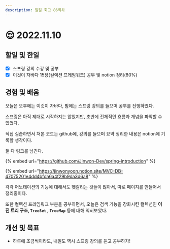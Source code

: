 ```yaml
---
description: 일일 회고 86회차
---
```


# 😌 2022.11.10

## 할일 및 한일&#x20;

* [x] 스프링 강의 수강 및 공부&#x20;
* [x] 이것이 자바다 15장(컬렉션 프레임워크) 공부 및 notion 정리(80%)&#x20;

## 경험 및 배움&#x20;

오늘은 오후에는 이것이 자바다, 밤에는 스프링 강의를 들으며 공부를 진행하였다.

스프링은 아직 제대로 시작하지는 않았지만, 초반에 전체적인 흐름과 개념을 파악할 수 있었다.

직접 실습하면서 쳐본 코드는 github에, 강의를 들으며 요약 정리한 내용은 notion에 기록할 생각이다.

둘 다 링크를 남긴다.

{% embed url="https://github.com/Jinwon-Dev/spring-introduction" %}

{% embed url="https://jinwonyoon.notion.site/MVC-DB-47075201e4dd4bfda6a4f29b9da3d6a8" %}

각각 어노테이션의 기능에 대해서도 헷갈리는 것들이 많아서, 따로 페이지를 만들어서 정리중이다.

또한 컬렉션 프레임워크 부분을 공부하면서, 오늘은 검색 기능을 강화시킨 컬렉션인 **이진 트리 구조, `TreeSet` , `TreeMap`** 등에 대해 익혀보았다.

## 개선 및 목표&#x20;

* 하루에 조금씩이라도, 내일도 역시 스프링 강의를 듣고 공부하자!&#x20;
